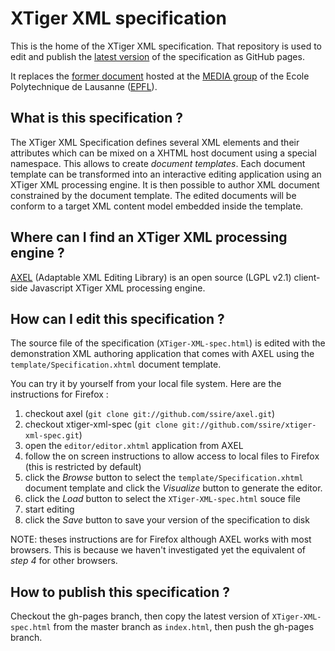 XTiger XML specification
========================

This is the home of the XTiger XML specification. That repository is used to edit and publish the [latest version](http://ssire.github.com/xtiger-xml-spec/) of the specification as GitHub pages.

It replaces the [former document](http://media.epfl.ch/Templates/XTiger-XML-spec.html) hosted at the [MEDIA group](http://media.epfl.ch) of the Ecole Polytechnique de Lausanne ([EPFL](http://ww.epfl.ch)).

What is this specification ?
------------------

The XTiger XML Specification defines several XML elements and their attributes which can be mixed on a XHTML host document using a special namespace. This allows to create *document templates*. Each document template can be transformed into an interactive editing application using an XTiger XML processing engine. It is then possible to author XML document constrained by the document template. The edited documents will be conform to a target XML content model embedded inside the template.

Where can I find an XTiger XML processing engine ?
----------------

[AXEL](https://github.com/ssire/axel) (Adaptable XML Editing Library) is an open source (LGPL v2.1) client-side Javascript XTiger XML processing engine.

How can I edit this specification ?
----------------

The source file of the specification (`XTiger-XML-spec.html`) is edited with the demonstration XML authoring application that comes with AXEL using the `template/Specification.xhtml` document template.

You can try it by yourself from your local file system. Here are the instructions for Firefox : 

1. checkout axel (`git clone git://github.com/ssire/axel.git`)
2. checkout xtiger-xml-spec (`git clone git://github.com/ssire/xtiger-xml-spec.git`)
3. open the `editor/editor.xhtml` application from AXEL
4. follow the on screen instructions to allow access to local files to Firefox (this is restricted by default)
5. click the _Browse_ button to select the `template/Specification.xhtml` document template and click the _Visualize_ button to generate the editor.
6. click the _Load_ button to select the `XTiger-XML-spec.html` souce file
7. start editing
8. click the _Save_ button to save your version of the specification to disk
 
NOTE: theses instructions are for Firefox although AXEL works with most browsers. This is because we haven't investigated yet the equivalent of _step 4_ for other browsers.

How to publish this specification ?
----------------

Checkout the gh-pages branch, then copy the latest version of `XTiger-XML-spec.html` from the master branch as `index.html`, then push the gh-pages branch.
